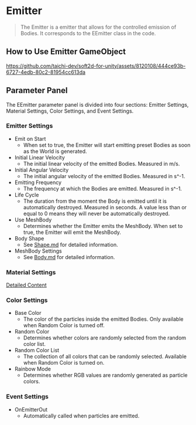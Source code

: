 # Emitter

> The Emitter is a emitter that allows for the controlled emission of Bodies. It corresponds to the EEmitter class in the code.

## How to Use Emitter GameObject

https://github.com/taichi-dev/soft2d-for-unity/assets/8120108/444ce93b-6727-4edb-80c2-81954cc613da

## Parameter Panel

The EEmitter parameter panel is divided into four sections: Emitter Settings, Material Settings, Color Settings, and Event Settings.

### Emitter Settings

- Emit on Start
  - When set to true, the Emitter will start emitting preset Bodies as soon as the World is generated.
- Initial Linear Velocity
  - The initial linear velocity of the emitted Bodies. Measured in m/s.
- Initial Angular Velocity
  - The initial angular velocity of the emitted Bodies. Measured in s^-1.
- Emitting Frequency
  - The frequency at which the Bodies are emitted. Measured in s^-1.
- Life Cycle
  - The duration from the moment the Body is emitted until it is automatically destroyed. Measured in seconds. A value less than or equal to 0 means they will never be automatically destroyed.
- Use MeshBody
  - Determines whether the Emitter emits the MeshBody. When set to true, the Emitter will emit the MeshBody.
- Body Shape
  - See [Shape.md](./Shape.md) for detailed information.
- MeshBody Settings
  - See [Body.md](Body.md) for detailed information.

### Material Settings

[Detailed Content](./Material.md)

### Color Settings

- Base Color
  - The color of the particles inside the emitted Bodies. Only available when Random Color is turned off.
- Random Color
  - Determines whether colors are randomly selected from the random color list.
- Random Color List
  - The collection of all colors that can be randomly selected. Available when Random Color is turned on.
- Rainbow Mode
  - Determines whether RGB values are randomly generated as particle colors.

### Event Settings

- OnEmitterOut
  - Automatically called when particles are emitted.
